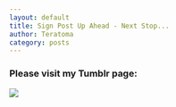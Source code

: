 ```yaml
---
layout: default
title: Sign Post Up Ahead - Next Stop...
author: Teratoma
category: posts
---
```

### Please visit my Tumblr page:
<img src="http://25.media.tumblr.com/73ab955f7d3d6c189b291531111fb48c/tumblr_meobc7Z6mh1qc0bdho1_500.jpg">